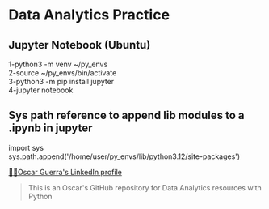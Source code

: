 # Data Analytics Practice

## Jupyter Notebook (Ubuntu)

1-python3 -m venv ~/py_envs  
2-source ~/py_envs/bin/activate  
3-python3 -m pip install jupyter  
4-jupyter notebook  

## Sys path reference to append lib modules to a .ipynb in jupyter 

import sys  
sys.path.append('/home/user/py_envs/lib/python3.12/site-packages')  

[👨‍💼Oscar Guerra's LinkedIn profile](https://ve.linkedin.com/in/oscar-luis-guerra-mata-482914a2)

>This is an Oscar's GitHub repository for Data Analytics resources with Python










